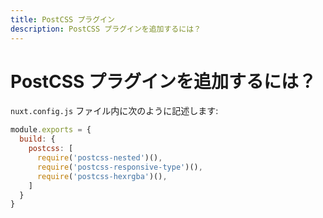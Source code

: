 ```yaml
---
title: PostCSS プラグイン
description: PostCSS プラグインを追加するには？
---
```


# PostCSS プラグインを追加するには？

`nuxt.config.js` ファイル内に次のように記述します:

```js
module.exports = {
  build: {
    postcss: [
      require('postcss-nested')(),
      require('postcss-responsive-type')(),
      require('postcss-hexrgba')(),
    ]
  }
}
```
